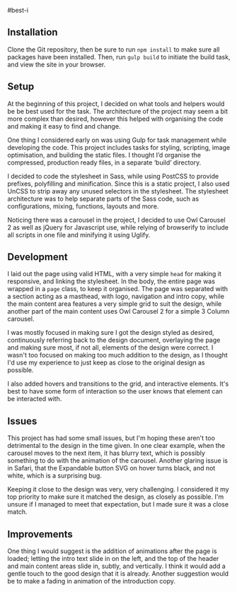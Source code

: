 #best-i

## Installation
Clone the Git repository, then be sure to run `npm install` to make sure all packages have been installed. Then, run `gulp build` to initiate the build task, and view the site in your browser.

## Setup

At the beginning of this project, I decided on what tools and helpers would be be best used for the task. The architecture of the project may seem a bit more complex than desired, however this helped with organising the code and making it easy to find and change.

One thing I considered early on was using Gulp for task management while developing the code. This project includes tasks for styling, scripting, image optimisation, and building the static files. I thought I’d organise the compressed, production ready files, in a separate ‘build’ directory.

I decided to code the stylesheet in Sass, while using PostCSS to provide prefixes, polyfilling and minification. Since this is a static project, I also used UnCSS to strip away any unused selectors in the stylesheet. The stylesheet architecture was to help separate parts of the Sass code, such as configurations, mixing, functions, layouts and more.

Noticing there was a carousel in the project, I decided to use Owl Carousel 2 as well as jQuery for Javascript use, while relying of browserify to include all scripts in one file and minifying it using Uglify.

## Development

I laid out the page using valid HTML, with a very simple `head` for making it responsive, and linking the stylesheet. In the body, the entire page was wrapped in a `page` class, to keep it organised. The page was separated with a section acting as a masthead, with logo, navigation and intro copy, while the main content area features a very simple grid to suit the design, while another part of the main content uses Owl Carousel 2 for a simple 3 Column carousel.

I was mostly focused in making sure I got the design styled as desired, continuously referring back to the design document, overlaying the page and making sure most, if not all, elements of the design were correct. I wasn't too focused on making too much addition to the design, as I thought I'd use my experience to just keep as close to the original design as possible.

I also added hovers and transitions to the grid, and interactive elements. It's best to have some form of interaction so the user knows that element can be interacted with.

## Issues

This project has had some small issues, but I'm hoping these aren't too detrimental to the design in the time given. In one clear example, when the carousel moves to the next item, it has blurry text, which is possibly something to do with the animation of the carousel. Another glaring issue is in Safari, that the Expandable button SVG on hover turns black, and not white, which is a surprising bug.

Keeping it close to the design was very, very challenging. I considered it my top priority to make sure it matched the design, as closely as possible. I'm unsure if I managed to meet that expectation, but I made sure it was a close match.

## Improvements

One thing I would suggest is the addition of animations after the page is loaded; letting the intro text slide in on the left, and the top of the header and main content areas slide in, subtly, and vertically. I think it would add a gentle touch to the good design that it is already. Another suggestion would be to make a fading in animation of the introduction copy.
